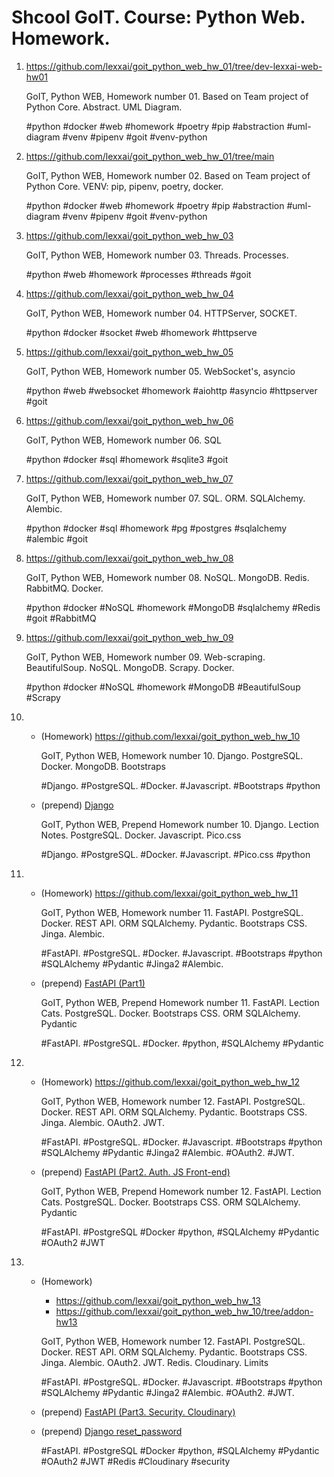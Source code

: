 # Shcool GoIT. Course: Python Web. Homework.

1. https://github.com/lexxai/goit_python_web_hw_01/tree/dev-lexxai-web-hw01
  
    GoIT, Python WEB, Homework number 01. Based on Team project of Python Core. Abstract. UML Diagram.

     #python #docker #web #homework #poetry #pip #abstraction #uml-diagram #venv #pipenv #goit #venv-python 
2. https://github.com/lexxai/goit_python_web_hw_01/tree/main

     GoIT, Python WEB, Homework number 02. Based on Team project of Python Core. VENV: pip, pipenv, poetry, docker.

     #python #docker #web #homework #poetry #pip #abstraction #uml-diagram #venv #pipenv #goit #venv-python

3. https://github.com/lexxai/goit_python_web_hw_03

    GoIT, Python WEB, Homework number 03. Threads. Processes. 

    #python #web #homework #processes #threads #goit

4. https://github.com/lexxai/goit_python_web_hw_04

   GoIT, Python WEB, Homework number 04. HTTPServer, SOCKET. 
    
   #python #docker #socket #web #homework #httpserve

5. https://github.com/lexxai/goit_python_web_hw_05

    GoIT, Python WEB, Homework number 05. WebSocket's, asyncio 

    #python #web #websocket #homework #aiohttp #asyncio #httpserver #goit 

6. https://github.com/lexxai/goit_python_web_hw_06

    GoIT, Python WEB, Homework number 06. SQL 

    #python #docker #sql #homework #sqlite3 #goit

7. https://github.com/lexxai/goit_python_web_hw_07

   GoIT, Python WEB, Homework number 07. SQL. ORM. SQLAlchemy. Alembic.

   #python #docker #sql #homework #pg #postgres #sqlalchemy #alembic #goit 

8. https://github.com/lexxai/goit_python_web_hw_08

   GoIT, Python WEB, Homework number 08. NoSQL. MongoDB. Redis. RabbitMQ. Docker.

   #python #docker #NoSQL #homework #MongoDB #sqlalchemy #Redis #goit #RabbitMQ

9. https://github.com/lexxai/goit_python_web_hw_09

   GoIT, Python WEB, Homework number 09. Web-scraping. BeautifulSoup. NoSQL. MongoDB. Scrapy. Docker. 

   #python #docker #NoSQL #homework #MongoDB #BeautifulSoup #Scrapy

10.
    - (Homework)  https://github.com/lexxai/goit_python_web_hw_10

      GoIT, Python WEB, Homework number 10. Django. PostgreSQL. Docker. MongoDB. Bootstraps
      
      #Django. #PostgreSQL. #Docker. #Javascript. #Bootstraps #python

    - (prepend) [Django](https://github.com/lexxai/goit_python_web_django_lect_02_notes)

      GoIT, Python WEB, Prepend Homework number 10. Django. Lection Notes. PostgreSQL. Docker. Javascript. Pico.css
      
      #Django. #PostgreSQL. #Docker. #Javascript. #Pico.css #python

11.
    - (Homework)  https://github.com/lexxai/goit_python_web_hw_11

      GoIT, Python WEB, Homework number 11. FastAPI. PostgreSQL. Docker. REST API. ORM SQLAlchemy. Pydantic. Bootstraps CSS. Jinga. Alembic. 
      
      #FastAPI. #PostgreSQL. #Docker. #Javascript. #Bootstraps #python #SQLAlchemy #Pydantic #Jinga2 #Alembic. 
      
    - (prepend) [FastAPI (Part1)](https://github.com/lexxai/goit_python_web_fastapi_lect_01/tree/lection_02_repo)

      GoIT, Python WEB, Prepend Homework number 11. FastAPI. Lection Cats. PostgreSQL. Docker. Bootstraps CSS. ORM SQLAlchemy. Pydantic
      
      #FastAPI. #PostgreSQL. #Docker. #python, #SQLAlchemy #Pydantic

12.
    - (Homework)  https://github.com/lexxai/goit_python_web_hw_12
  
      GoIT, Python WEB, Homework number 12. FastAPI. PostgreSQL. Docker. REST API. ORM SQLAlchemy. Pydantic. Bootstraps CSS. Jinga. Alembic. OAuth2. JWT. 
      
      #FastAPI. #PostgreSQL. #Docker. #Javascript. #Bootstraps #python #SQLAlchemy #Pydantic #Jinga2 #Alembic. #OAuth2. #JWT. 
      
    - (prepend) [FastAPI (Part2. Auth. JS Front-end)](https://github.com/lexxai/goit_python_web_fastapi_lect_01/tree/lect-02-client) 
  
      GoIT, Python WEB, Prepend Homework number 12. FastAPI. Lection Cats. PostgreSQL. Docker. Bootstraps CSS. ORM SQLAlchemy. Pydantic
      
      #FastAPI. #PostgreSQL #Docker #python, #SQLAlchemy #Pydantic #OAuth2 #JWT

13.
    - (Homework)
      - https://github.com/lexxai/goit_python_web_hw_13
      - https://github.com/lexxai/goit_python_web_hw_10/tree/addon-hw13
  
      GoIT, Python WEB, Homework number 12. FastAPI. PostgreSQL. Docker. REST API. ORM SQLAlchemy. Pydantic. Bootstraps CSS. Jinga. Alembic. OAuth2. JWT. Redis. Cloudinary. Limits 
      
      #FastAPI. #PostgreSQL. #Docker. #Javascript. #Bootstraps #python #SQLAlchemy #Pydantic #Jinga2 #Alembic. #OAuth2. #JWT. 
      
    - (prepend) [FastAPI (Part3. Security. Cloudinary)](https://github.com/lexxai/goit_python_web_fastapi_lect_01/tree/cloudinary)
    - (prepend) [Django reset_password](https://github.com/lexxai/goit_python_web_django_lect_02_notes/tree/reset_password)
       
      #FastAPI. #PostgreSQL #Docker #python, #SQLAlchemy #Pydantic #OAuth2 #JWT #Redis #Cloudinary #security






   

   

